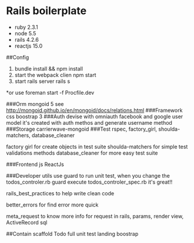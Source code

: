 # Rails boilerplate

* ruby 2.3.1
* node 5.5
* rails 4.2.6
* reactjs 15.0

##Config
1. bundle install && npm install
2. start the webpack clien npm start
3. start rails server rails s

*or use foreman start -f Procfile.dev

###Orm
mongoid 5
see http://mongoid.github.io/en/mongoid/docs/relations.html
###Framework css
boostrap 3
###Auth
devise
with omniauth facebook and google
user model it's created with auth methos and generate username method
###Storage
carrierwave-mongoid
###Test
rspec, factory_girl, shoulda-matchers, database_cleaner

factory girl for create objects in test suite
shoulda-matchers for simple test validations methods
database_cleaner for more easy test suite

###Frontend js
ReactJs

###Developer utils
use guard to run unit test, when you change the todos_controler.rb guard execute todos_controler_spec.rb it's great!!

rails_best_practices to help write clean code

better_errors for find error more quick

meta_request to know more info for request in rails, params, render view, ActiveRecord sql

##Contain
scaffold Todo full unit test
landing boostrap
